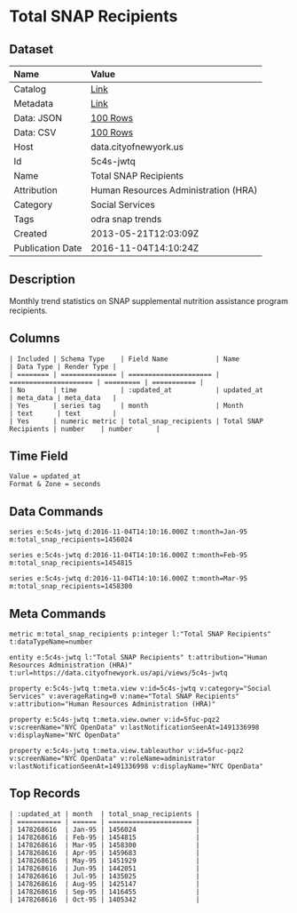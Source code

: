 # Total SNAP Recipients

## Dataset

| Name | Value |
| :--- | :---- |
| Catalog | [Link](https://catalog.data.gov/dataset/odra-snap-trends-878d6) |
| Metadata | [Link](https://data.cityofnewyork.us/api/views/5c4s-jwtq) |
| Data: JSON | [100 Rows](https://data.cityofnewyork.us/api/views/5c4s-jwtq/rows.json?max_rows=100) |
| Data: CSV | [100 Rows](https://data.cityofnewyork.us/api/views/5c4s-jwtq/rows.csv?max_rows=100) |
| Host | data.cityofnewyork.us |
| Id | 5c4s-jwtq |
| Name | Total SNAP Recipients |
| Attribution | Human Resources Administration (HRA) |
| Category | Social Services |
| Tags | odra snap trends |
| Created | 2013-05-21T12:03:09Z |
| Publication Date | 2016-11-04T14:10:24Z |

## Description

Monthly trend statistics on SNAP supplemental nutrition assistance program recipients.

## Columns

```ls
| Included | Schema Type    | Field Name            | Name                  | Data Type | Render Type |
| ======== | ============== | ===================== | ===================== | ========= | =========== |
| No       | time           | :updated_at           | updated_at            | meta_data | meta_data   |
| Yes      | series tag     | month                 | Month                 | text      | text        |
| Yes      | numeric metric | total_snap_recipients | Total SNAP Recipients | number    | number      |
```

## Time Field

```ls
Value = updated_at
Format & Zone = seconds
```

## Data Commands

```ls
series e:5c4s-jwtq d:2016-11-04T14:10:16.000Z t:month=Jan-95 m:total_snap_recipients=1456024

series e:5c4s-jwtq d:2016-11-04T14:10:16.000Z t:month=Feb-95 m:total_snap_recipients=1454815

series e:5c4s-jwtq d:2016-11-04T14:10:16.000Z t:month=Mar-95 m:total_snap_recipients=1458300
```

## Meta Commands

```ls
metric m:total_snap_recipients p:integer l:"Total SNAP Recipients" t:dataTypeName=number

entity e:5c4s-jwtq l:"Total SNAP Recipients" t:attribution="Human Resources Administration (HRA)" t:url=https://data.cityofnewyork.us/api/views/5c4s-jwtq

property e:5c4s-jwtq t:meta.view v:id=5c4s-jwtq v:category="Social Services" v:averageRating=0 v:name="Total SNAP Recipients" v:attribution="Human Resources Administration (HRA)"

property e:5c4s-jwtq t:meta.view.owner v:id=5fuc-pqz2 v:screenName="NYC OpenData" v:lastNotificationSeenAt=1491336998 v:displayName="NYC OpenData"

property e:5c4s-jwtq t:meta.view.tableauthor v:id=5fuc-pqz2 v:screenName="NYC OpenData" v:roleName=administrator v:lastNotificationSeenAt=1491336998 v:displayName="NYC OpenData"
```

## Top Records

```ls
| :updated_at | month  | total_snap_recipients | 
| =========== | ====== | ===================== | 
| 1478268616  | Jan-95 | 1456024               | 
| 1478268616  | Feb-95 | 1454815               | 
| 1478268616  | Mar-95 | 1458300               | 
| 1478268616  | Apr-95 | 1459683               | 
| 1478268616  | May-95 | 1451929               | 
| 1478268616  | Jun-95 | 1442051               | 
| 1478268616  | Jul-95 | 1435025               | 
| 1478268616  | Aug-95 | 1425147               | 
| 1478268616  | Sep-95 | 1416455               | 
| 1478268616  | Oct-95 | 1405342               | 
```